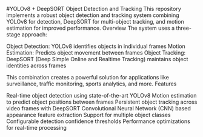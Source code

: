 #YOLOv8 + DeepSORT Object Detection and Tracking
This repository implements a robust object detection and tracking system combining YOLOv8 for detection, DeepSORT for multi-object tracking, and motion estimation for improved performance.
Overview
The system uses a three-stage approach:

Object Detection: YOLOv8 identifies objects in individual frames
Motion Estimation: Predicts object movement between frames
Object Tracking: DeepSORT (Deep Simple Online and Realtime Tracking) maintains object identities across frames

This combination creates a powerful solution for applications like surveillance, traffic monitoring, sports analytics, and more.
Features

Real-time object detection using state-of-the-art YOLOv8
Motion estimation to predict object positions between frames
Persistent object tracking across video frames with DeepSORT
Convolutional Neural Network (CNN) based appearance feature extraction
Support for multiple object classes
Configurable detection confidence thresholds
Performance optimizations for real-time processing
